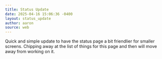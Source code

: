 ```yaml
---
title: Status Update
date: 2025-04-16 15:06:36 -0400
layout: status_update
author: aaron
source: web
---
```

Quick and simple update to have the status page a bit friendlier for smaller screens. Chipping away at the list of things for this page and then will move away from working on it. 

